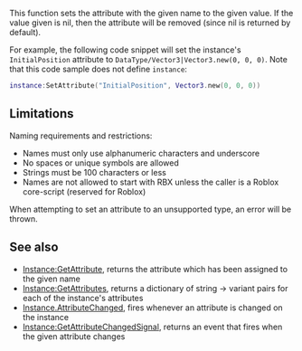 This function sets the attribute with the given name to the given value. If the value given is nil, then the attribute will be removed (since nil is returned by default).

For example, the following code snippet will set the instance's `InitialPosition` attribute to `DataType/Vector3|Vector3.new(0, 0, 0)`. Note that this code sample does not define `instance`:

```lua
instance:SetAttribute("InitialPosition", Vector3.new(0, 0, 0))
``` 

Limitations
-----------

Naming requirements and restrictions:

*   Names must only use alphanumeric characters and underscore
*   No spaces or unique symbols are allowed
*   Strings must be 100 characters or less
*   Names are not allowed to start with RBX unless the caller is a Roblox core-script (reserved for Roblox)

When attempting to set an attribute to an unsupported type, an error will be thrown.

See also
--------

*   [Instance:GetAttribute](https://developer.roblox.com/en-us/api-reference/function/Instance/GetAttribute), returns the attribute which has been assigned to the given name
*   [Instance:GetAttributes](https://developer.roblox.com/en-us/api-reference/function/Instance/GetAttributes), returns a dictionary of string → variant pairs for each of the instance's attributes
*   [Instance.AttributeChanged](https://developer.roblox.com/en-us/api-reference/event/Instance/AttributeChanged), fires whenever an attribute is changed on the instance
*   [Instance:GetAttributeChangedSignal](https://developer.roblox.com/en-us/api-reference/function/Instance/GetAttributeChangedSignal), returns an event that fires when the given attribute changes